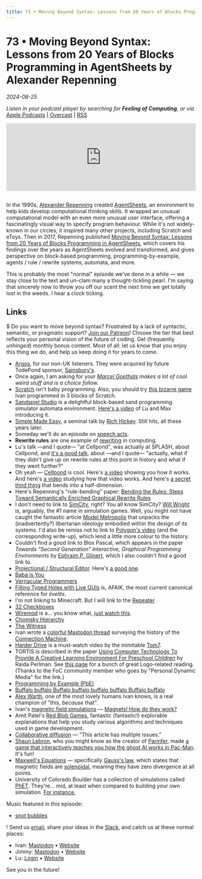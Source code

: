 ```yaml
---
title: 73 • Moving Beyond Syntax: Lessons from 20 Years of Blocks Programming in AgentSheets by Alexander Repenning
---
```


# 73 • Moving Beyond Syntax: Lessons from 20 Years of Blocks Programming in AgentSheets by Alexander Repenning

_2024-08-25_

_Listen in your podcast player by searching for **Feeling of Computing**, or via_ [Apple Podcasts](https://podcasts.apple.com/podcast/future-of-coding/id1265527976) \| [Overcast](https://overcast.fm/itunes1265527976) \| [RSS](https://omny.fm/shows/future-of-coding/playlists/podcast.rss)

<iframe src="https://omny.fm/shows/future-of-coding/moving-beyond-syntax-by-alexander-repenning/embed" width="100%" height="180" frameborder="0" style="margin-bottom: 1em"></iframe>

In the 1990s, [Alexander Repenning](https://en.wikipedia.org/wiki/Alexander_Repenning) created [AgentSheets](https://en.wikipedia.org/wiki/AgentSheets), an environment to help kids develop computational thinking skills. It wrapped an unusual computational model with an even more unusual user interface, offering a fascinatingly visual way to specify program behaviour. While it's not widely-known in our circles, it inspired many other projects, including Scratch and eToys. Then in 2017, Repenning published [Moving Beyond Syntax: Lessons from 20 Years of Blocks Programming in AgentSheets](https://agentsheets.com/img/educators/20YearsofBlockProgramingLessonsLearned_published.pdf), which covers his findings over the years as AgentSheets evolved and transformed, and gives perspective on block-based programming, programming-by-example, agents / rule / rewrite systems, automata, and more.

This is probably the most "normal" episode we've done in a while — we stay close to the text and un-clam many a thought-tickling pearl. I'm saying that sincerely now to throw you off our scent the next time we get totally lost in the weeds. I hear a clock ticking.

## Links

$ Do you want to move beyond syntax? Frustrated by a lack of syntactic, semantic, or pragmatic support? [Join our Patreon](https://www.patreon.com/futureofcoding)! Choose the tier that best reflects your personal vision of the future of coding. Get (frequently *unhinged*) monthly bonus content. Most of all: let us know that you enjoy this thing we do, and help us keep doing it for years to come.

* [Argos](https://en.wikipedia.org/wiki/Argos_(retailer)), for our non-UK listeners. They were acquired by future TodePond sponsor, [Sainsbury's](https://en.wikipedia.org/wiki/Sainsbury%27s).
* Once again, I am asking for your *[Marcel Goethals](https://mastodon.social/@wolkenmachine) makes a lot of cool weird stuff and is a choice follow.*
* [Scratch](https://en.wikipedia.org/wiki/Scratch_(programming_language)) isn't baby programming. Also, you should try [this bizarre game](https://github.com/ivanreese/2222) Ivan programmed in 3 blocks of Scratch.
* [Sandspiel Studio](https://studio.sandspiel.club) is a delightful block-based sand programming simulator automata environment. [Here's a video](https://www.youtube.com/watch?v=ecCVor7mJ6o) of Lu and Max introducing it.
* [Simple Made Easy](https://www.youtube.com/watch?v=SxdOUGdseq4), a seminal talk by [Rich Hickey](https://en.wikipedia.org/wiki/Rich_Hickey). Still hits, all these years later.
* Someday we'll do an episode on [speech acts](https://en.wikipedia.org/wiki/Speech_act).
* **Rewrite rules** are one example of [rewriting](https://en.wikipedia.org/wiki/Rewriting) in computing.
* Lu's talk —and I quote— "at Cellpond", was actually at SPLASH, about Cellpond, and [it's a good talk](https://www.youtube.com/watch?v=eQgxFuw8f1U), about —and I quote— "actually, what if they didn't give up on rewrite rules at this point in history and what if they went further?"
* Oh yeah — [Cellpond](https://cellpond.cool) is cool. Here's [a video](https://www.youtube.com/watch?v=xvlsJ3FqNYU) showing you how it works. And here's [a video](https://www.youtube.com/watch?v=2jX84iTXKg8) studying how that video works. And here's [a secret third thing](https://www.youtube.com/watch?v=hlsDbXSZ2ko) that bends into a half-dimension.
* Here's Repenning's "rule-bending" paper: [Bending the Rules: Steps Toward Semantically Enriched Graphical Rewrite Rules](https://home.cs.colorado.edu/~ralex/papers/PDF/VL95-RuleBending.pdf)
* I don't need to link to [SimCity](https://en.wikipedia.org/wiki/SimCity), right? You all know SimCity? [Will Wright](https://en.wikipedia.org/wiki/Will_Wright_(game_designer)) is, arguably, the #1 name in simulation games. Well, you might not have caught the fantastic article [Model Metropolis](https://logicmag.io/play/model-metropolis/) that unpacks the (inadvertently?) libertarian ideology embodied within the design of its systems. I'd also be remiss not to link to [Polygon's video](https://www.polygon.com/videos/2021/4/1/22352583/simcity-hidden-politics-ideology-urban-dynamics) (and the corresponding write-up), which lend a little more colour to the history.
* Couldn't find a good link to Blox Pascal, which appears in the paper *Towards "Second Generation" Interactive, Graphical Programming Environments* by [Ephraim P. Glinert](https://www.cs.rpi.edu/~glinert/vita-pubs.html), which I also couldn't find a good link to.
* [Projectional / Structural Editor](https://en.wikipedia.org/wiki/Structure_editor). Here's [a good one](https://hazel.org).
* [Baba is You](https://www.patreon.com/posts/baba-is-you-104986179)
* [Vernacular Programmers](/episodes/069)
* [Filling Typed Holes with Live GUIs](https://hazel.org/papers/livelits-paper.pdf) is, AFAIK, the most current canonical reference for *livelits*.
* I'm not linking to Minecraft. But I will link to the [Repeater](https://minecraft.fandom.com/wiki/Redstone_Repeater)
* [32 Checkboxes](https://www.patreon.com/posts/32-checkboxes-103278355)
* [Wiremod](https://wiremod.com) is a… you know what, [just watch this](https://www.youtube.com/watch?v=6wEkNT2McKo).
* [Chomsky Hierarchy](https://en.wikipedia.org/wiki/Chomsky_hierarchy)
* [The Witness](https://en.wikipedia.org/wiki/The_Witness_(song))
* Ivan wrote a [colorful Mastodon thread](https://mastodon.social/@spiralganglion/112578884737169457) surveying the history of the [Connection Machine](https://en.wikipedia.org/wiki/Connection_Machine).
* [Harder Drive](http://tom7.org/harder/) is a must-watch video by the inimitable [Tom7](http://tom7.org).
* TORTIS is described in the paper [Using Computer Technology To Provide A Creative Learning Environment For Preschool Children](https://dspace.mit.edu/bitstream/handle/1721.1/5784/AIM-360.pdf) by Raida Perlman. See [this page](https://el.media.mit.edu/logo-foundation/resources/mit_logo_memos.html) for a bunch of great Logo-related reading. (Thanks to the FoC community member who goes by "Personal Dynamic Media" for the link.)
* [Programming by Example (PbE)](https://en.wikipedia.org/wiki/Programming_by_example)
* [Buffalo buffalo Buffalo buffalo buffalo buffalo Buffalo buffalo](https://en.wikipedia.org/wiki/Buffalo_buffalo_Buffalo_buffalo_buffalo_buffalo_Buffalo_buffalo)
* [Alex Warth](https://alexwarth.github.io), one of the most lovely humans Ivan knows, is a real champion of "this, *because* that".
* Ivan's [magnetic field simulations](https://ivanish.ca/magnetic-fields/) — [Magnets! How do they work?](https://knowyourmeme.com/memes/miracles-fucking-magnets-how-do-they-work)
* Amit Patel's [Red Blob Games](https://www.redblobgames.com), fantastic (fantastic!) explorable explanations that help you study various algorithms and techniques used in game development.
* [Collaborative diffusion](https://en.wikipedia.org/wiki/Collaborative_diffusion) — "This article has multiple issues."
* [Shaun Lebron](https://shaunlebron.github.io), who you might know as the creator of [Parinfer](https://shaunlebron.github.io/parinfer/), made [a game that interactively teaches you how the ghost AI works in Pac-Man](http://shaunlebron.github.io/gh4st/). It's fun!
* [Maxwell's Equations](https://en.wikipedia.org/wiki/Maxwell%27s_equations) — specifically [Gauss's law](https://en.wikipedia.org/wiki/Maxwell%27s_equations#Gauss's_law), which states that magnetic fields are [solenoidal](https://en.wikipedia.org/wiki/Solenoidal_vector_field), meaning they have zero divergence at all points.
* University of Colorado Boulder has a collection of simulations called [PhET](https://phet.colorado.edu). They're… mid, at least when compared to building your own simulation. [For instance.](https://phet.colorado.edu/sims/html/faradays-law/latest/faradays-law_all.html)

Music featured in this episode:
* [snot bubbles](https://www.youtube.com/watch?v=gSJeHDlhYls)

! Send us [email](mailto:hello@feelingof.com?subject=Email%20from%20a%20listener), share your ideas in the [Slack](/community), and catch us at these normal places:

- Ivan: [Mastodon](https://mastodon.social/@spiralganglion) • [Website](https://ivanish.ca)
- Jimmy: [Mastodon](https://hachyderm.io/@jimmyhmiller) • [Website](https://jimmyhmiller.github.io)
- Lu: [Login](http://todepond.com/lab/login) • [Website](https://www.todepond.com)

See you in the future!
